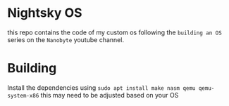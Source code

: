 # Nightsky OS
this repo contains the code of my custom os following the `building an OS` series on the `Nanobyte` youtube channel.

# Building
Install the dependencies using `sudo apt install make nasm qemu qemu-system-x86` this may need to be adjusted based on your OS